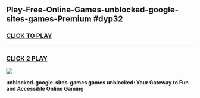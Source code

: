 
## Play-Free-Online-Games-unblocked-google-sites-games-Premium #dyp32
<h3>
<a href="https://premium.freeplayer.one?title=unblocked-google-sites-games&ref=8M">CLICK TO PLAY</a></h3>
<hr>

<h3>
<a href="https://premium.freeplayer.one?title=unblocked-google-sites-games&ref=8M">CLICK 2 PLAY</a>
  
</h3>

<a href="https://premium.freeplayer.one?title=unblocked-google-sites-games&ref=8M"><img src="https://clearcache.store/games.png"></a>


**unblocked-google-sites-games games unblocked: Your Gateway to Fun and Accessible Online Gaming**
